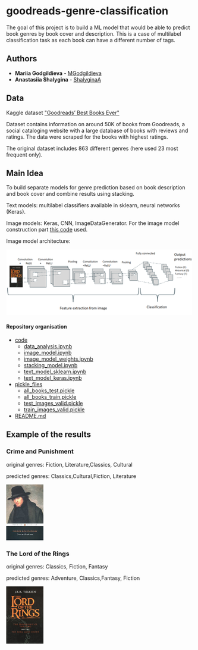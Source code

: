# goodreads-genre-classification

The goal of this project is to build a ML model that would be able to predict book genres by book cover and description. This is a case of multilabel classification task as each book can have a different number of tags.


## Authors

*  **Mariia Godgildieva** - [MGodgildieva](https://github.com/MGodgildieva)
*  **Anastasiia Shalygina** - [ShalyginaA](https://github.com/ShalyginaA)


## Data

Kaggle dataset ["Goodreads’ Best Books Ever"](https://www.kaggle.com/meetnaren/goodreads-best-books)

Dataset contains information on around 50K of books from Goodreads, a social cataloging website with a large database of books with reviews and ratings. The data were scraped for the books with highest ratings.

The original dataset includes 863 different genres (here used 23 most frequent only).
## Main Idea

To build separate models for genre prediction based on book description and book cover and combine results using stacking.

Text models: multilabel classifiers available in sklearn, neural networks (Keras). 

Image models: Keras, CNN, ImageDataGenerator. For the image model construction part [this code](https://medium.com/@vijayabhaskar96/multi-label-image-classification-tutorial-with-keras-imagedatagenerator-cd541f8eaf24) used.


Image model architecture:
<p align="left">
  <img src="net.png" width="500" title="Image model architecture">
</p>



#### Repository organisation

 * [code](./code)
   * [data_analysis.ipynb](./code/data_analysis.ipynb)
   * [image_model.ipynb](./code/image_model.ipynb)
   * [image_model_weights.ipynb](./code/image_model_weights.ipynb)
   * [stacking_model.ipynb](./code/stacking_model.ipynb)
   * [text_model_sklearn.ipynb](./code/text_model_sklearn.ipynb)
   * [text_model_keras.ipynb](./code/text_model_keras.ipynb)
 * [pickle_files](./pickle_files)
   * [all_books_test.pickle](./pickle_files/all_books_test.pickle)
   * [all_books_train.pickle](./pickle_files/all_books_train.pickle)
   * [test_images_valid.pickle](./pickle_files/test_images_valid.pickle)
   * [train_images_valid.pickle](./pickle_files/train_images_valid.pickle)
 * [README.md](./README.md)


## Example of the results

### Crime and Punishment
original genres: Fiction, Literature,Classics, Cultural

predicted genres: Classics,Cultural,Fiction, Literature 
<p align="left">
  <img src="24.jpg" width="100" title="Crime and Punishment">
</p>


### The Lord of the Rings
original genres:  Classics,  Fiction,  Fantasy

predicted genres: Adventure,  Classics,Fantasy, Fiction
<p align="left">
  <img src="49081.jpg" width="100" title="Lorg of rings">
</p>

